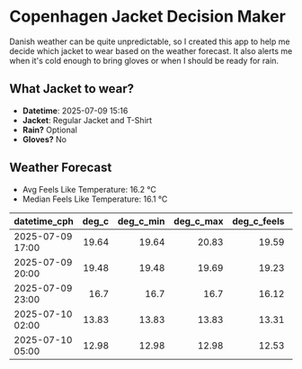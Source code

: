 
# Copenhagen Jacket Decision Maker

Danish weather can be quite unpredictable, so I created this app to help me decide which jacket to wear based on the weather forecast. 
It also alerts me when it's cold enough to bring gloves or when I should be ready for rain.

## What Jacket to wear?

- **Datetime**: 2025-07-09 15:16
- **Jacket**: Regular Jacket and T-Shirt
- **Rain?** Optional
- **Gloves?** No

## Weather Forecast
- Avg Feels Like Temperature: 16.2 °C
- Median Feels Like Temperature: 16.1 °C

| datetime_cph     |   deg_c |   deg_c_min |   deg_c_max |   deg_c_feels | weather   | wind   | rain   |
|:-----------------|--------:|------------:|------------:|--------------:|:----------|:-------|:-------|
| 2025-07-09 17:00 |   19.64 |       19.64 |       20.83 |         19.59 | Rain      | Low    | Low    |
| 2025-07-09 20:00 |   19.48 |       19.48 |       19.69 |         19.23 | Clouds    | Low    | None   |
| 2025-07-09 23:00 |   16.7  |       16.7  |       16.7  |         16.12 | Clouds    | Low    | None   |
| 2025-07-10 02:00 |   13.83 |       13.83 |       13.83 |         13.31 | Clouds    | Low    | None   |
| 2025-07-10 05:00 |   12.98 |       12.98 |       12.98 |         12.53 | Clouds    | Low    | None   |
        